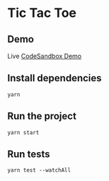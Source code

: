 # Tic Tac Toe

## Demo

Live [CodeSandbox Demo](https://codesandbox.io/s/frosty-booth-p9en8)

## Install dependencies

`yarn`

## Run the project

`yarn start`

## Run tests

`yarn test --watchAll`
